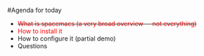 #Agenda for today

- ~~<font color="red">What is spacemacs (a very broad overview -- not everything)</font>~~
- <font color="red">How to install it</font>
- How to configure it (partial demo)
- Questions

